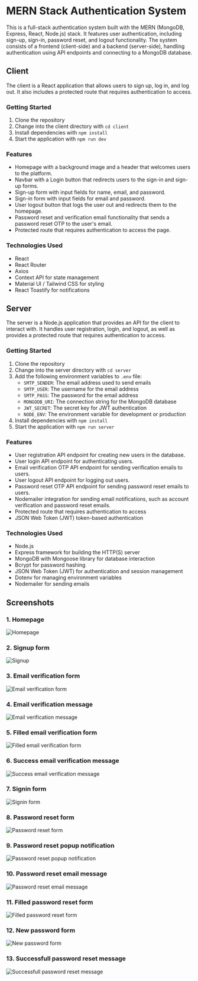 # MERN Stack Authentication System

This is a full-stack authentication system built with the MERN (MongoDB, Express, React, Node.js) stack. It features user authentication, including sign-up, sign-in, password reset, and logout functionality. The system consists of a frontend (client-side) and a backend (server-side), handling authentication using API endpoints and connecting to a MongoDB database.


## Client

The client is a React application that allows users to sign up, log in, and log out. It also includes a protected route that requires authentication to access.

### Getting Started

1. Clone the repository
2. Change into the client directory with `cd client`
3. Install dependencies with `npm install`
4. Start the application with `npm run dev`

### Features

* Homepage with a background image and a header that welcomes users to the platform.
* Navbar with a Login button that redirects users to the sign-in and sign-up forms. 
* Sign-up form with input fields for name, email, and password.
* Sign-in form with input fields for email and password.
* User logout button that logs the user out and redirects them to the homepage.
* Password reset and verification email functionality that sends a password reset OTP to the user's email.
* Protected route that requires authentication to access the page.

### Technologies Used

* React
* React Router
* Axios
* Context API for state management
* Material UI / Tailwind CSS for styling
* React Toastify for notifications

## Server

The server is a Node.js application that provides an API for the client to interact with. It handles user registration, login, and logout, as well as provides a protected route that requires authentication to access.

### Getting Started

1. Clone the repository
2. Change into the server directory with `cd server`
3. Add the following environment variables to `.env` file:
    - `SMTP_SENDER`: The email address used to send emails
    - `SMTP_USER`: The username for the email address
    - `SMTP_PASS`: The password for the email address
    - `MONGODB_URI`: The connection string for the MongoDB database
    - `JWT_SECRET`: The secret key for JWT authentication
    - `NODE_ENV`: The environment variable for development or production
3. Install dependencies with `npm install`
4. Start the application with `npm run server`

### Features

* User registration API endpoint for creating new users in the database.  
* User login API endpoint for authenticating users.
* Email verification OTP API endpoint for sending verification emails to users.
* User logout API endpoint for logging out users.
* Password reset OTP API endpoint for sending password reset emails to users.
* Nodemailer integration for sending email notifications, such as account verification and password reset emails.
* Protected route that requires authentication to access
* JSON Web Token (JWT) token-based authentication

### Technologies Used

* Node.js
* Express framework for building the HTTP(S) server 
* MongoDB with Mongoose library for database interaction 
* Bcrypt for password hashing
* JSON Web Token (JWT) for authentication and session management
* Dotenv for managing environment variables 
* Nodemailer for sending emails

## Screenshots

### 1. Homepage

![Homepage](./screenshots/Homepage.png)

### 2. Signup form

![Signup](./screenshots/signup-form.png)

### 3. Email verification form

![Email verification form](./screenshots/Email-verification-form.png)

### 4. Email verification message

![Email verification message](./screenshots/Email-verification-message.png)

### 5. Filled email verification form

![Filled email verification form](./screenshots/Filled-email-verification-form.png)

### 6. Success email verification message

![Success email verification message](./screenshots/Successfull-email-verification-notification.png)

### 7. Signin form

![Signin form](./screenshots/Signin-form.png)

### 8. Password reset form

![Password reset form](./screenshots/password-reset-form.png)

### 9. Password reset popup notification

![Password reset popup notification](./screenshots/password-reset-pop-notification.png)

### 10. Password reset email message

![Password reset email message](./screenshots/password-reset-email-message.png)

### 11. Filled password reset form

![Filled password reset form](./screenshots/Filled-password-reset-form.png)

### 12. New password form

![New password form](./screenshots/newpassword-form.png)

### 13. Successfull password reset message

![Successfull password reset message](./screenshots/Successfull-password-reset-message.png)